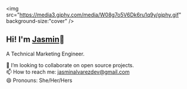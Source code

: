 

 <img src="https://media3.giphy.com/media/W08g7o5V6Dk6ru1q9y/giphy.gif" background-size:"cover" />
 
 ## Hi! I'm <a href="https://chicajasmin.netlify.app/#">Jasmin</a>👋
 A Technical Marketing Engineer. <br>
 


👯 I’m looking to collaborate on open source projects.<br>
📫 How to reach me:  jasminalvarezdev@gmail.com <br>
😄 Pronouns: She/Her/Hers <br>

